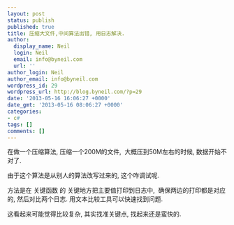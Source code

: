 ```yaml
---
layout: post
status: publish
published: true
title: 压缩大文件,中间算法出错, 用日志解决.
author:
  display_name: Neil
  login: Neil
  email: info@byneil.com
  url: ''
author_login: Neil
author_email: info@byneil.com
wordpress_id: 29
wordpress_url: http://blog.byneil.com/?p=29
date: '2013-05-16 16:06:27 +0000'
date_gmt: '2013-05-16 08:06:27 +0000'
categories:
- c#
tags: []
comments: []
---
```

<p>在做一个压缩算法, 压缩一个200M的文件, &nbsp;大概压到50M左右的时候, 数据开始不对了.</p>
<p>由于这个算法是从别人的算法改写过来的, 这个咋调试呢.</p>
<p>方法是在 关键函数 的 关键地方把主要值打印到日志中, &nbsp;确保两边的打印都是对应的, 然后对比两个日志. 用文本比较工具可以快速找到问题.</p>
<p>这看起来可能觉得比较复杂, 其实找准关键点, 找起来还是蛮快的.</p>
<p>&nbsp;</p>
